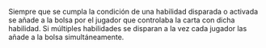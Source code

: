 Siempre que se cumpla la condición de una habilidad disparada o activada se añade a la bolsa por el jugador que controlaba la carta con dicha habilidad. Si múltiples habilidades se disparan a la vez cada jugador las añade a la bolsa simultáneamente.